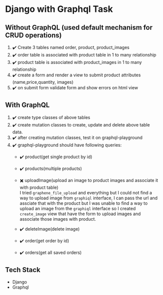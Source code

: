 # Django with Graphql Task 

## Without GraphQL (used default mechanism for CRUD operations)
1. ✔️ Create 3 tables named order, product, product_images
2. ✔️ order table is associated with product table in 1 to many relationship
3. ✔️ product table is associated with product_images in 1 to many relationship
3. ✔️ create a form and render a view to submit product attributes (name,price,quantity, images)
4. ✔️ on submit form validate form and show errors on html view

## With GraphQL
1. ✔️ create type classes of above tables
2. ✔️ create mutation classes to create, update and delete above table data.
3. ✔️ after creating mutation classes, test it on graphql-playground
4. ✔️ graphql-playground should have following queries:
    - ✔️ product(get single product by id)
    - ✔️ products(multiple products)
    - ✖️ uploadImage(upload an image to product images and associate it with product table) <br/>
      I tried `graphene_file_upload` and everything but I could not find a way to upload image from `graphiql` interface,
      I can pass the url and assciate that with the product but I was unable to find a way to upload an image from the `graphiql` interface
      so I created `create_image` view that have the form to upload images and associate those images with product.

    - ✔️ deleteImage(delete image)
    - ✔️ order(get order by id)
    - ✔️ orders(get all saved orders)


## Tech Stack
- Django
- Graphql
